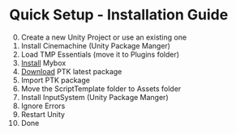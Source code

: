 # Quick Setup - Installation Guide

0. Create a new Unity Project or use an existing one
1. Install Cinemachine (Unity Package Manger)
2. Load TMP Essentials (move it to Plugins folder) 
3. [Install](https://github.com/Deadcows/MyBox/wiki/Installation) Mybox
4. [Download](https://github.com/ginogeorgiev/PrototypingToolkit/releases) PTK latest package
5. Import PTK package
6. Move the ScriptTemplate folder to Assets folder
7. Install InputSystem (Unity Package Manger)
8. Ignore Errors
9. Restart Unity
10. Done